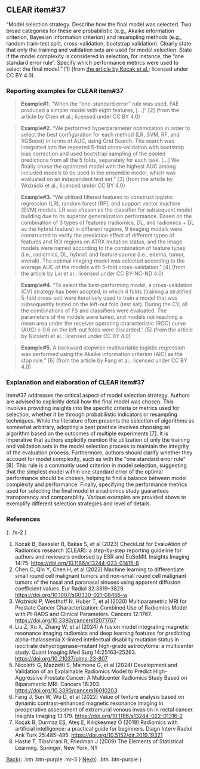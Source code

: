 ## CLEAR item#37


“Model selection strategy. Describe how the final model was selected. Two broad categories for these are probabilistic (e.g., Akaike information criterion, Bayesian information criterion) and resampling methods (e.g., random train-test split, cross-validation, bootstrap validation). Clearly state that only the training and validation sets are used for model selection. State if the model complexity is considered in selection, for instance, the “one standard error rule”. Specify which performance metrics were used to select the final model.”  [1] (from [the article by Kocak et al.](https://insightsimaging.springeropen.com/articles/10.1186/s13244-023-01415-8); licensed under CC BY 4.0)


### Reporting examples for CLEAR item#37

> **Example#1.** “When the “one-standard error” rule was used, FAE produced a simpler model with eight features, […]” [2] (from the article by Chen et al.; licensed under CC BY 4.0)

> **Example#2.** “We performed hyperparameter optimization in order to select the best configuration for each method (LR, SVM, RF, and XGBoost) in terms of AUC, using Grid Search. The search was integrated into the repeated 5-fold cross-validation with bootstrap bias correction and used bootstrap sampling of the pooled predictions from all the 5 folds, separately for each task. […] We finally chose the optimized model with the highest AUC among included models to be used in the ensemble model, which was evaluated on an independent test set.” [3] (from the article by Woźnicki et al.; licensed under CC BY 4.0)

> **Example#3.** “We utilized filtered features to construct logistic regression (LR), random forest (RF), and support vector machine (SVM) models. LR was chosen as the classifier for subsequent model building due to its superior generalization performance. Based on the combination of 3 types of features (radiomics, DL, and radiomics + DL as the hybrid feature) in different regions, 9 imaging models were constructed to verify the prediction effect of different types of features and ROI regions on ATRX mutation status, and the image models were named according to the combination of feature types (i.e., radiomics, DL, hybrid) and feature source (i.e., edema, tumor, overall). The optimal imaging model was selected according to the average AUC of the models with 5-fold cross-validation.” [4] (from the article by Liu et al.; licensed under CC BY-NC-ND 4.0)

> **Example#4.** “To select the best-performing model, a cross-validation (CV) strategy has been adopted, in which 4 folds (training a stratified 5-fold cross-set) were iteratively used to train a model that was subsequently tested on the left-out fold (test set). During the CV, all the combinations of FS and classifiers were evaluated. The parameters of the models were tuned, and models not reaching a mean area under the receiver operating characteristic (ROC) curve (AUC) ≥ 0.6 on the left-out folds were discarded.” [5] (from the article by Nicoletti et al.; licensed under CC BY 4.0)

> **Example#5.** A backward stepwise multivariable logistic regression was performed using the Akaike information criterion (AIC) as the stop rule.” [6] (from the article by Fang et al.; licensed under CC BY 4.0)

### Explanation and elaboration of CLEAR item#37

Item#37 addresses the critical aspect of model selection strategy. Authors are advised to explicitly detail how the final model was chosen. This involves providing insights into the specific criteria or metrics used for selection, whether it be through probabilistic indicators or resampling techniques. While the literature often presents the selection of algorithms as somewhat arbitrary, adopting a best practice involves choosing an algorithm based on the outcomes of multiple experiments [7]. It is imperative that authors explicitly mention the utilization of only the training and validation sets in the model selection process to maintain the integrity of the evaluation process. Furthermore, authors should clarify whether they account for model complexity, such as with the "one standard error rule" [8]. This rule is a commonly used criterion in model selection, suggesting that the simplest model within one standard error of the optimal performance should be chosen, helping to find a balance between model complexity and performance. Finally, specifying the performance metrics used for selecting the final model in a radiomics study guarantees transparency and comparability. Various examples are provided above to exemplify different selection strategies and level of details.

### References

{: .fs-2 }

1. 	Kocak B, Baessler B, Bakas S, et al (2023) CheckList for EvaluAtion of Radiomics research (CLEAR): a step-by-step reporting guideline for authors and reviewers endorsed by ESR and EuSoMII. Insights Imaging 14:75. https://doi.org/10.1186/s13244-023-01415-8
2. 	Chen C, Qin Y, Chen H, et al (2022) Machine learning to differentiate small round cell malignant tumors and non-small round cell malignant tumors of the nasal and paranasal sinuses using apparent diffusion coefficient values. Eur Radiol 32:3819–3829. https://doi.org/10.1007/s00330-021-08465-w
3. 	Woźnicki P, Westhoff N, Huber T, et al (2020) Multiparametric MRI for Prostate Cancer Characterization: Combined Use of Radiomics Model with PI-RADS and Clinical Parameters. Cancers 12:1767. https://doi.org/10.3390/cancers12071767
4. 	Liu Z, Xu X, Zhang W, et al (2024) A fusion model integrating magnetic resonance imaging radiomics and deep learning features for predicting alpha-thalassemia X-linked intellectual disability mutation status in isocitrate dehydrogenase–mutant high-grade astrocytoma: a multicenter study. Quant Imaging Med Surg 14:25163–25263. https://doi.org/10.21037/qims-23-807
5. 	Nicoletti G, Mazzetti S, Maimone G, et al (2024) Development and Validation of an Explainable Radiomics Model to Predict High-Aggressive Prostate Cancer: A Multicenter Radiomics Study Based on Biparametric MRI. Cancers 16:203. https://doi.org/10.3390/cancers16010203
6. 	Fang J, Sun W, Wu D, et al (2022) Value of texture analysis based on dynamic contrast-enhanced magnetic resonance imaging in preoperative assessment of extramural venous invasion in rectal cancer. Insights Imaging 13:179. https://doi.org/10.1186/s13244-022-01316-2
7. 	Koçak B, Durmaz EŞ, Ateş E, Kılıçkesmez Ö (2019) Radiomics with artificial intelligence: a practical guide for beginners. Diagn Interv Radiol Ank Turk 25:485–495. https://doi.org/10.5152/dir.2019.19321
8. 	Hastie T, Tibshirani R, Friedman J (2009) The Elements of Statistical Learning. Springer, New York, NY


[Back](https://radiomic.github.io/CLEAR-E3/docs/Item2.html){: .btn .btn-purple .mr-5 }
[Next](https://radiomic.github.io/CLEAR-E3/docs/Item4.html){: .btn .btn-purple   }
